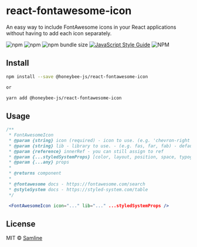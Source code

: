 # react-fontawesome-icon

An easy way to include FontAwesome icons in your React applications without having to add each icon separately.

![npm](https://img.shields.io/npm/v/@honeybee-js/react-fontawesome-icon?style=flat-square)
![npm](https://img.shields.io/npm/dt/react-fontawesome-icon?style=flat-square)
![npm bundle size](https://img.shields.io/bundlephobia/min/@honeybee-js/react-fontawesome-icon?style=flat-square)
[![JavaScript Style Guide](https://img.shields.io/badge/code_style-standard-brightgreen.svg?style=flat-square)](https://standardjs.com)
![NPM](https://img.shields.io/npm/l/@honeybee-js/react-fontawesome-icon?style=flat-square)

## Install

```bash
npm install --save @honeybee-js/react-fontawesome-icon

or

yarn add @honeybee-js/react-fontawesome-icon
```

## Usage

```jsx
/**
 * FontAwesomeIcon
 * @param {string} icon (required) - icon to use. (e.g. 'chevron-right')
 * @param {string} lib - library to use. - (e.g. fas, far, fab) - default: fas
 * @param {reference} innerRef - you can still assign to ref
 * @param {...styledSystemProps} [color, layout, position, space, typography]
 * @param {...any} props
 *
 * @returns component
 *
 * @fontawesome docs - https://fontawesome.com/search
 * @styleSystem docs - https://styled-system.com/table
 */

 <FontAwesomeIcon icon="..." lib="..." ...styledSystemProps />

```

## License

MIT © [Samline](https://github.com/samline)
